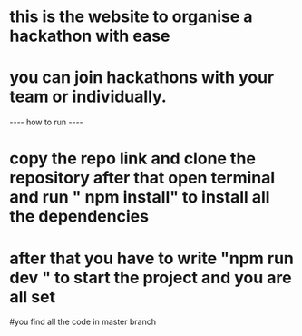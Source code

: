 # this is the website to organise a hackathon with ease 
# you can join hackathons with your team or individually.

---- how to run ---- 
# copy the repo link and clone the repository after that open terminal and run " npm install" to install all the dependencies
# after that you have to write "npm run dev " to start the project and you are all set 



#you find all the code in master branch
